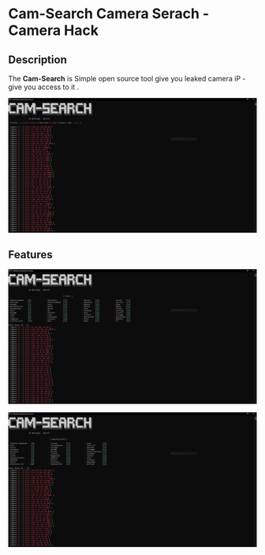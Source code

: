 __Cam-Search__
Camera Serach - Camera Hack
==

Description
----
The __Cam-Search__ is Simple open source tool give you leaked camera iP - give you access to it .

<p align="center"><img src="https://raw.githubusercontent.com/Filza2/Cam-Search/main/imgs/one_country.PNG" alt="Cam Search"></p>

Features
----


<p align="center"><img src="https://github.com/Filza2/Cam-Search/blob/main/imgs/Place.PNG" alt="Cam Search"></p>

<p align="center"><img src="https://github.com/Filza2/Cam-Search/blob/main/imgs/Cam_manufacturers.PNG" alt="Cam Search"></p>
